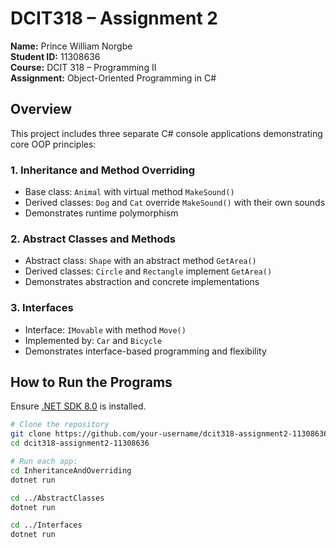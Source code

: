 # DCIT318 – Assignment 2

**Name:** Prince William Norgbe  
**Student ID:** 11308636  
**Course:** DCIT 318 – Programming II  
**Assignment:** Object-Oriented Programming in C#

## Overview

This project includes three separate C# console applications demonstrating core OOP principles:

### 1. Inheritance and Method Overriding
- Base class: `Animal` with virtual method `MakeSound()`
- Derived classes: `Dog` and `Cat` override `MakeSound()` with their own sounds
- Demonstrates runtime polymorphism

### 2. Abstract Classes and Methods
- Abstract class: `Shape` with an abstract method `GetArea()`
- Derived classes: `Circle` and `Rectangle` implement `GetArea()`
- Demonstrates abstraction and concrete implementations

### 3. Interfaces
- Interface: `IMovable` with method `Move()`
- Implemented by: `Car` and `Bicycle`
- Demonstrates interface-based programming and flexibility

## How to Run the Programs

Ensure [.NET SDK 8.0](https://dotnet.microsoft.com/en-us/download/dotnet/8.0) is installed.

```bash
# Clone the repository
git clone https://github.com/your-username/dcit318-assignment2-11308636.git
cd dcit318-assignment2-11308636

# Run each app:
cd InheritanceAndOverriding
dotnet run

cd ../AbstractClasses
dotnet run

cd ../Interfaces
dotnet run
